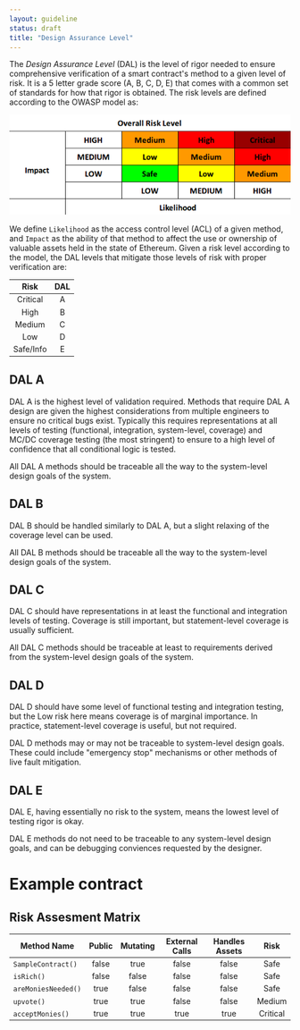 ```yaml
---
layout: guideline
status: draft
title: "Design Assurance Level"
---
```


The *Design Assurance Level* (DAL) is the level of rigor needed to ensure comprehensive
verification of a smart contract's method to a given level of risk.
It is a 5 letter grade score (A, B, C, D, E) that comes with a common set of standards
for how that rigor is obtained. The risk levels are defined according to the OWASP model as:

![Risk Rating](risk_levels.png)

We define `Likelihood` as the access control level (ACL) of a given method,
and `Impact` as the ability of that method to affect the use or ownership of
valuable assets held in the state of Ethereum. Given a risk level according to the model,
the DAL levels that mitigate those levels of risk with proper verification are:

|   Risk    | DAL |
| :-------: | :-: |
| Critical  |  A  |
| High      |  B  |
| Medium    |  C  |
| Low       |  D  |
| Safe/Info |  E  |

## DAL A
DAL A is the highest level of validation required.
Methods that require DAL A design are given the highest considerations from multiple engineers
to ensure no critical bugs exist. Typically this requires representations at all levels of testing
(functional, integration, system-level, coverage) and MC/DC coverage testing (the most stringent)
to ensure to a high level of confidence that all conditional logic is tested.

All DAL A methods should be traceable all the way to the system-level design goals of the system.

## DAL B
DAL B should be handled similarly to DAL A, but a slight relaxing of the coverage level can be used.

All DAL B methods should be traceable all the way to the system-level design goals of the system.

## DAL C
DAL C should have representations in at least the functional and integration levels of testing.
Coverage is still important, but statement-level coverage is usually sufficient.

All DAL C methods should be traceable at least to requirements derived from the
system-level design goals of the system.

## DAL D
DAL D should have some level of functional testing and integration testing,
but the Low risk here means coverage is of marginal importance.
In practice, statement-level coverage is useful, but not required.

DAL D methods may or may not be traceable to system-level design goals.
These could include "emergency stop" mechanisms or other methods of live fault mitigation.

## DAL E
DAL E, having essentially no risk to the system, means the lowest level of testing rigor is okay.

DAL E methods do not need to be traceable to any system-level design goals,
and can be debugging conviences requested by the designer.

# Example contract

## Risk Assesment Matrix

|     Method Name     | Public | Mutating | External Calls | Handles Assets |   Risk   |
| ------------------- | :----: | :------: | :------------: | :------------: | :------: |
| `SampleContract()`  | false  | true     | false          | false          | Safe     |
| `isRich()`          | false  | false    | false          | false          | Safe     |
| `areMoniesNeeded()` | true   | false    | false          | false          | Safe     |
| `upvote()`          | true   | true     | false          | false          | Medium   |
| `acceptMonies()`    | true   | true     | true           | true           | Critical |

